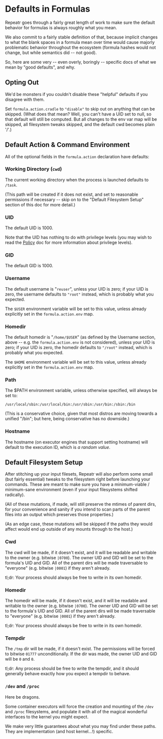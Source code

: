 Defaults in Formulas
====================

Repeatr goes through a fairly great length of work to make sure
the default behavior for formulas is always roughly what you mean.

We also commit to a fairly stable definition of that, because
implicit changes to what the blank spaces in a formula mean over
time would cause majorly problematic behavior throughout the ecosystem
(formula hashes would not change, but while semantics did -- not good).

So, here are some very -- even overly, boringly -- specific docs
of what we mean by "good defaults", and why.


Opting Out
----------

We'd be monsters if you couldn't disable these "helpful" defaults if
you disagree with them.

Set `formula.action.cradle` to `"disable"` to skip out on anything that
can be skipped.
(What does that mean?  Well, you can't have a UID set to null, so that
default will still be computed.  But all changes to the env var map
will be skipped, all filesystem tweaks skipped, and the default cwd
becomes plain '/'.)


Default Action & Command Environment
------------------------------------

All of the optional fields in the `formula.action` declaration have
defaults:

### Working Directory (`cwd`)

The current working directory when the process is launched defaults
to `/task`.

(This path will be created if it does not exist, and set to reasonable
permissions if necessary -- skip on to the "Default Filesystem Setup"
section of this doc for more detail.)

### UID

The default UID is 1000.

Note that the UID has nothing to do with privilege levels
(you may wish to read the [Policy](./formula-policy.md) doc
for more information about privilege levels).

### GID

The default GID is 1000.

### Username

The default username is "`reuser`", unless your UID is zero;
if your UID is zero, the username defaults to `"root"` instead,
which is probably what you expected.

The `$USER` environment variable will be set to this value,
unless already explicitly set in the `formula.action.env` map.

### Homedir

The default homedir is "`/home/$USER`" (as defined by the Username
section, above -- e.g. the `formula.action.env` is not considered),
unless your UID is zero;
if your UID is zero, the homedir defaults to `"/root"` instead,
which is probably what you expected.

The `$HOME` environment variable will be set to this value,
unless already explicitly set in the `formula.action.env` map.

### Path

The $PATH environment variable, unless otherwise specified, will
always be set to:

```
/usr/local/sbin:/usr/local/bin:/usr/sbin:/usr/bin:/sbin:/bin
```

(This is a conservative choice, given that most distros are moving towards
a unified "/bin"; but here, being conservative has no downside.)

### Hostname

The hostname (on executor engines that support setting hostname) will
default to the execution ID, which is *a random value*.


Default Filesystem Setup
------------------------

After stitching up your input filesets, Repeatr will also perform some
small (but fairly essential) tweaks to the filesystem right before
launching your commands.  These are meant to make sure you have a
minimum-viable / minimum-sane environment (even if your input filesystems
shifted radically).

(All of these mutations, if made, will still preserve the mtimes of
parent dirs, for your convenience and sanity if you intend to scan
parts of the parent files into an output which preserves those properties.)

(As an edge case, these mutations will be skipped if the paths they
would affect would end up outside of any mounts through to the host.)

### Cwd

The cwd will be made, if it doesn't exist,
and it will be readable and writable to the owner (e.g. bitwise `|0700`).
The owner UID and GID will be set to the formula's UID and GID.
All of the parent dirs will be made traversable to "everyone"
(e.g. bitwise `|0001`) if they aren't already.

tl;dr: Your process should always be free to write in its own homedir.

### Homedir

The homedir will be made, if it doesn't exist,
and it will be readable and writable to the owner (e.g. bitwise `|0700`).
The owner UID and GID will be set to the formula's UID and GID.
All of the parent dirs will be made traversable to "everyone"
(e.g. bitwise `|0001`) if they aren't already.

tl;dr: Your process should always be free to write in its own homedir.

### Tempdir

The `/tmp` dir will be made, if it doesn't exist.
The permissions will be forced to bitwise `01777` unconditionally.
If the dir was made, the owner UID and GID will be `0` and `0`.

tl;dr: Any process should be free to write the tempdir, and it should
generally behave exactly how you expect a tempdir to behave. 

### `/dev` and `/proc`

Here be dragons.

Some container executors will force the creation and mounting of
the `/dev` and `/proc` filesystems, and populate it with all of
the magical wonderful interfaces to the kernel you might expect.

We make very little guarantees about what you may find under
these paths.  They are implementation (and host kernel...!) specific.
